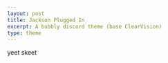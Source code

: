 ```yaml
---
layout: post
title: Jackson Plugged In
excerpt: A bubbly discord theme (base ClearVision)
type: theme
---
```


yeet skeet
